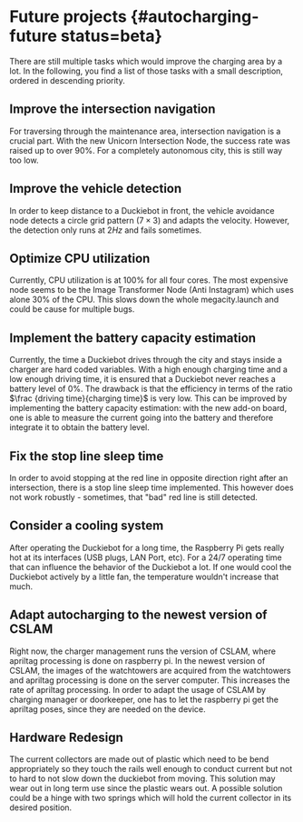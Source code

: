 # Future projects {#autocharging-future status=beta}

There are still multiple tasks which would improve the charging area by a lot. In the following, you find a list of those tasks with a small description, ordered in descending priority.

## Improve the intersection navigation

For traversing through the maintenance area, intersection navigation is a crucial part. With the new Unicorn Intersection Node, the success rate was raised up to over 90%. For a completely autonomous city, this is still way too low.

## Improve the vehicle detection

In order to keep distance to a Duckiebot in front, the vehicle avoidance node detects a circle grid pattern ($7 \times 3$) and adapts the velocity. However, the detection only runs at $2Hz$ and fails sometimes.

## Optimize CPU utilization

Currently, CPU utilization is at 100% for all four cores. The most expensive node seems to be the Image Transformer Node (Anti Instagram) which uses alone 30% of the CPU. This slows down the whole megacity.launch and could be cause for multiple bugs.

## Implement the battery capacity estimation

Currently, the time a Duckiebot drives through the city and stays inside a charger are hard coded variables. With a high enough charging time and a low enough driving time, it is ensured that a Duckiebot never reaches a battery level of 0%. The drawback is that the efficiency in terms of the ratio $\frac {driving time}{charging time}$ is very low. This can be improved by implementing the battery capacity estimation: with the new add-on board, one is able to measure the current going into the battery and therefore integrate it to obtain the battery level.


## Fix the stop line sleep time

In order to avoid stopping at the red line in opposite direction right after an intersection, there is a stop line sleep time implemented. This however does not work robustly - sometimes, that "bad" red line is still detected.


## Consider a cooling system

After operating the Duckiebot for a long time, the Raspberry Pi gets really hot at its interfaces (USB plugs, LAN Port, etc). For a 24/7 operating time that can influence the behavior of the Duckiebot a lot. If one would cool the Duckiebot actively by a little fan, the temperature wouldn't increase that much.


## Adapt autocharging to the newest version of CSLAM

Right now, the charger management runs the version of CSLAM, where apriltag processing is done on raspberry pi. In the newest version of CSLAM, the images of the watchtowers are acquired from the watchtowers and apriltag processing is done on the server computer. This increases the rate of apriltag processing. In order to adapt the usage of CSLAM by charging manager or doorkeeper, one has to let the raspberry pi get the apriltag poses, since they are needed on the device.

## Hardware Redesign

The current collectors are made out of plastic which need to be bend appropriately so they touch the rails well enough to conduct current but not to hard to not slow down the duckiebot from moving. This solution may wear out in long term use since the plastic wears out. A possible solution could be a hinge with two springs which will hold the current collector in its desired position.
